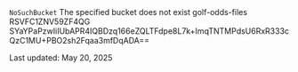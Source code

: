 <Error>
<Code>NoSuchBucket</Code>
<Message>The specified bucket does not exist</Message>
<BucketName>golf-odds-files</BucketName>
<RequestId>RSVFC1ZNV59ZF4QG</RequestId>
<HostId>SYaYPaPzwIiIUbAPR4IQBDzq166eZQLTFdpe8L7k+ImqTNTMPdsU6RxR333cQzC1MU+PBO2sh2Fqaa3mfDqADA==</HostId>
</Error>

Last updated: May 20, 2025
